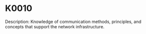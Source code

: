 # K0010
Description: Knowledge of communication methods, principles, and concepts that support the network infrastructure.
